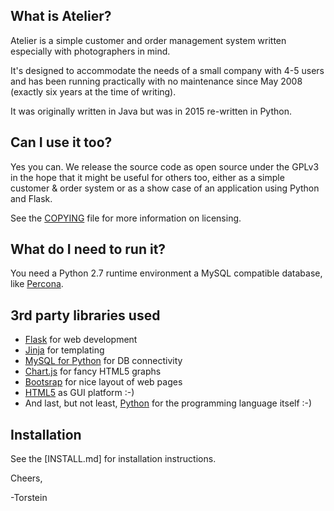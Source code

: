 ## What is Atelier?
Atelier is a simple customer and order management system written
especially with photographers in mind.

It's designed to accommodate the needs of a small company with 4-5
users and has been running practically with no maintenance since May
2008 (exactly six years at the time of writing).

It was originally written in Java but was in 2015 re-written in
Python.

## Can I use it too?

Yes you can. We release the source code as open source under the GPLv3
in the hope that it might be useful for others too, either as a simple
customer & order system or as a show case of an application using
Python and Flask.

See the [COPYING](COPYING) file for more information on licensing.

## What do I need to run it?

You need a Python 2.7 runtime environment a MySQL compatible database,
like [Percona](http://percona.com).

## 3rd party libraries used

- [Flask](http://flask.pocoo.org/) for web development
- [Jinja](http://jinja.pocoo.org/docs/dev/) for templating
- [MySQL for Python](http://sourceforge.net/projects/mysql-python/)
  for DB connectivity
- [Chart.js](https://github.com/nnnick/Chart.js)
  for fancy HTML5 graphs
- [Bootsrap](http://getbootstrap.com/) for nice layout of web pages
- [HTML5](http://www.w3.org/TR/html5/) as GUI platform  :-)
- And last, but not least, [Python](http://python.org) for the
  programming language itself :-)

## Installation

See the [INSTALL.md] for installation instructions.

Cheers,

-Torstein
